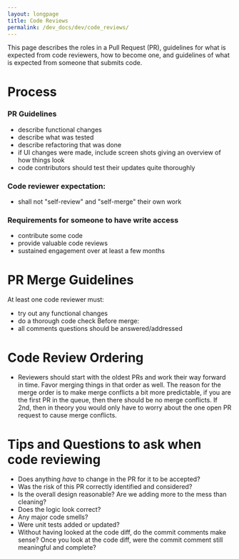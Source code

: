 ```yaml
---
layout: longpage
title: Code Reviews
permalink: /dev_docs/dev/code_reviews/
---
```


This page describes the roles in a Pull Request (PR), guidelines for what is expected from code reviewers, how to become one, and guidelines of what is expected from someone that submits code.

# Process

### PR Guidelines
- describe functional changes
- describe what was tested
- describe refactoring that was done
- if UI changes were made, include screen shots giving an overview of how things look
- code contributors should test their updates quite thoroughly


### Code reviewer expectation:
- shall not "self-review" and "self-merge" their own work 

### Requirements for someone to have write access
- contribute some code
- provide valuable code reviews
- sustained engagement over at least a few months

# PR Merge Guidelines

At least one code reviewer must:
- try out any functional changes
- do a thorough code check
Before merge:
- all comments questions should be answered/addressed


# Code Review Ordering
- Reviewers should start with the oldest PRs and work their way forward in time. Favor merging things in that order as well. The reason for the merge order is to make merge conflicts a bit more predictable, if you are the first PR in the queue, then there should be no merge conflicts. If 2nd, then in theory you would only have to worry about the one open PR request to cause merge conflicts.

# Tips and Questions to ask when code reviewing
- Does anything *have* to change in the PR for it to be accepted?
- Was the risk of this PR correctly identified and considered?
- Is the overall design reasonable? Are we adding more to the mess than cleaning?
- Does the logic look correct?
- Any major code smells?
- Were unit tests added or updated?
- Without having looked at the code diff, do the commit comments make sense? Once you look at the code diff, were the commit comment still meaningful and complete?


